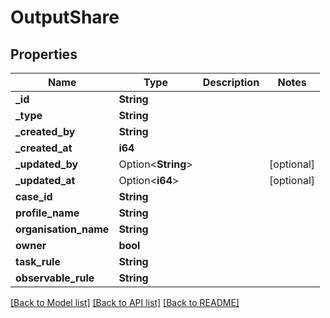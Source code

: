 # OutputShare

## Properties

Name | Type | Description | Notes
------------ | ------------- | ------------- | -------------
**_id** | **String** |  | 
**_type** | **String** |  | 
**_created_by** | **String** |  | 
**_created_at** | **i64** |  | 
**_updated_by** | Option<**String**> |  | [optional]
**_updated_at** | Option<**i64**> |  | [optional]
**case_id** | **String** |  | 
**profile_name** | **String** |  | 
**organisation_name** | **String** |  | 
**owner** | **bool** |  | 
**task_rule** | **String** |  | 
**observable_rule** | **String** |  | 

[[Back to Model list]](../README.md#documentation-for-models) [[Back to API list]](../README.md#documentation-for-api-endpoints) [[Back to README]](../README.md)


